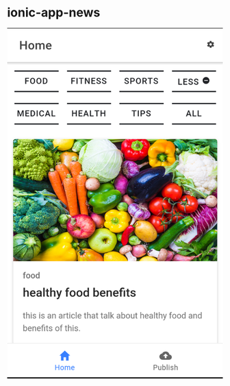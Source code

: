 # ionic-app-news



<img src="https://github.com/luster02/ionic-app-news/blob/master/docs/Screenshot_20191012-202222.png" width="600">
